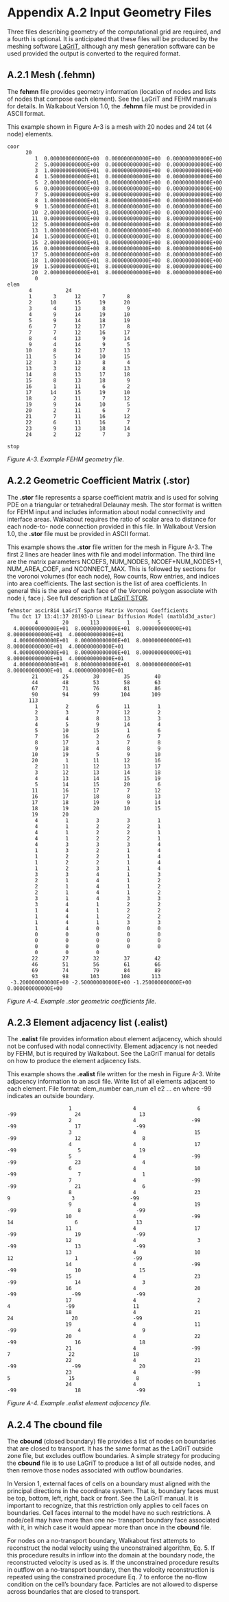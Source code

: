 # Appendix A.2 Input Geometry Files 

Three files describing geometry of the computational grid are required, and a fourth is optional. It is anticipated that these files will be produced by the meshing software [LaGriT](https://lagrit.lanl.gov), although any mesh generation software can be used provided the output is converted to the required format.


## A.2.1  Mesh (.fehmn) 

The **fehmn** file provides geometry information (location of nodes and lists of nodes that compose each element). See the LaGriT and FEHM manuals for details. In Walkabout Version 1.0, the **.fehmn** file must be provided in ASCII format.

This example shown in Figure A-3 is a mesh with 20 nodes and 24 tet (4 node) elements.
```
coor
      20
         1  0.000000000000E+00  0.000000000000E+00  0.000000000000E+00
         2  5.000000000000E+00  0.000000000000E+00  0.000000000000E+00
         3  1.000000000000E+01  0.000000000000E+00  0.000000000000E+00
         4  1.500000000000E+01  0.000000000000E+00  0.000000000000E+00
         5  2.000000000000E+01  0.000000000000E+00  0.000000000000E+00
         6  0.000000000000E+00  8.000000000000E+00  0.000000000000E+00
         7  5.000000000000E+00  8.000000000000E+00  0.000000000000E+00
         8  1.000000000000E+01  8.000000000000E+00  0.000000000000E+00
         9  1.500000000000E+01  8.000000000000E+00  0.000000000000E+00
        10  2.000000000000E+01  8.000000000000E+00  0.000000000000E+00
        11  0.000000000000E+00  0.000000000000E+00  8.000000000000E+00
        12  5.000000000000E+00  0.000000000000E+00  8.000000000000E+00
        13  1.000000000000E+01  0.000000000000E+00  8.000000000000E+00
        14  1.500000000000E+01  0.000000000000E+00  8.000000000000E+00
        15  2.000000000000E+01  0.000000000000E+00  8.000000000000E+00
        16  0.000000000000E+00  8.000000000000E+00  8.000000000000E+00
        17  5.000000000000E+00  8.000000000000E+00  8.000000000000E+00
        18  1.000000000000E+01  8.000000000000E+00  8.000000000000E+00
        19  1.500000000000E+01  8.000000000000E+00  8.000000000000E+00
        20  2.000000000000E+01  8.000000000000E+00  8.000000000000E+00
         0
elem
       4           24
       1       3      12       7       8
       2      10      15      19      20
       3       4      13       8       9
       4       9      14      19      10
       5       9      14      18      19
       6       7      12      17       8
       7       7      12      16      17
       8       4      13       9      14
       9       4      14       9       5
      10       8      12      17      13
      11       5      14      10      15
      12       3      13       8       4
      13       3      12       8      13
      14       8      13      17      18
      15       8      13      18       9
      16       1      11       6       2
      17      14      15      19      10
      18       2      11       7      12
      19       9      14      10       5
      20       2      11       6       7
      21       7      11      16      12
      22       6      11      16       7
      23       9      13      18      14
      24       2      12       7       3
 
stop

```
*Figure A-3. Example FEHM geometry file.*


## A.2.2  Geometric Coefficient Matrix (.stor) 


The **.stor** file represents a sparse coefficient matrix and is used for solving PDE on a triangular or tetrahedral Delaunay mesh. The stor format is written for FEHM input and includes information about nodal connectivity and interface areas. Walkabout requires the ratio of scalar area to distance for each node-to- node connection provided in this file. 
In Walkabout Version 1.0, the **.stor** file must be provided in ASCII format.

This example shows the **.stor** file written for the mesh in Figure A-3.
The first 2 lines are header lines with file and model information. The third line are the matrix parameters NCOEFS, NUM_NODES, NCOEF+NUM_NODES+1, NUM_AREA_COEF, and NCONNECT_MAX.
This is followed by sections for the voronoi volumes (for each node), Row counts, Row entries, and indices into area coefficients. The last section is the list of area coefficients.  In general this is the area of each face of the Voronoi polygon associate with node i, face j. 
See full description at [LaGriT STOR](https://lanl.github.io/LaGriT/pages/docs/STOR_Form.html). 

```
fehmstor ascir8i4 LaGriT Sparse Matrix Voronoi Coefficients
 Thu Oct 17 13:41:37 20193-D Linear Diffusion Model (matbld3d_astor)
         4        20       113         1         5
  4.000000000000E+01  8.000000000000E+01  8.000000000000E+01  8.000000000000E+01  4.000000000000E+01
  4.000000000000E+01  8.000000000000E+01  8.000000000000E+01  8.000000000000E+01  4.000000000000E+01
  4.000000000000E+01  8.000000000000E+01  8.000000000000E+01  8.000000000000E+01  4.000000000000E+01
  4.000000000000E+01  8.000000000000E+01  8.000000000000E+01  8.000000000000E+01  4.000000000000E+01
        21        25        30        35        40
        44        48        53        58        63
        67        71        76        81        86
        90        94        99       104       109
       113
         1         2         6        11         1
         2         3         7        12         2
         3         4         8        13         3
         4         5         9        14         4
         5        10        15         1         6
         7        16         2         6         7
         8        17         3         7         8
         9        18         4         8         9
        10        19         5         9        10
        20         1        11        12        16
         2        11        12        13        17
         3        12        13        14        18
         4        13        14        15        19
         5        14        15        20         6
        11        16        17         7        12
        16        17        18         8        13
        17        18        19         9        14
        18        19        20        10        15
        19        20
         4         1         3         3         1
         4         1         2         2         1
         4         1         2         2         1
         4         1         2         2         1
         4         3         3         3         4
         1         3         2         1         4
         1         2         2         1         4
         1         2         2         1         4
         1         2         3         1         4
         3         3         4         1         3
         2         1         4         1         2
         2         1         4         1         2
         2         1         4         1         2
         3         1         4         3         3
         3         4         1         2         2
         1         4         1         2         2
         1         4         1         2         2
         1         4         1         3         3
         1         4         0         0         0
         0         0         0         0         0
         0         0         0         0         0
         0         0         0         0         0
         0         0         0
        22        27        32        37        42
        46        51        56        61        66
        69        74        79        84        89
        93        98       103       108       113
 -3.200000000000E+00 -2.500000000000E+00 -1.250000000000E+00  0.000000000000E+00

```
*Figure A-4. Example .stor geometric coefficients file.*



## A.2.3   Element adjacency list (.ealist) 

The **.ealist** file provides information about element adjacency, which should not be confused with nodal connectivity. Element adjacency is not needed by FEHM, but is required by Walkabout. See the LaGriT manual for details on how to produce the element adjacency lists.

This example shows the **.ealist** file written for the mesh in Figure A-3.
Write adjacency information to an ascii file. Write list of all elements adjacent to each element.
File format: elem_number ean_num e1 e2 ... en where -99 indicates an outside boundary.

```
                    1                    4                    6                  -99                   24                   13
                    2                    4                  -99                  -99                   17                  -99
                    3                    4                   15                  -99                   12                    8
                    4                    4                   17                  -99                    5                   19
                    5                    4                  -99                  -99                   23                    4
                    6                    4                   10                  -99                    7                    1
                    7                    4                  -99                  -99                   21                    6
                    8                    4                   23                    9                    3                  -99
                    9                    4                   19                  -99                    8                  -99
                   10                    4                  -99                   14                    6                   13
                   11                    4                   17                  -99                   19                  -99
                   12                    4                    3                  -99                   13                  -99
                   13                    4                   10                   12                    1                  -99
                   14                    4                  -99                  -99                   10                   15
                   15                    4                   23                  -99                   14                    3
                   16                    4                   20                  -99                  -99                  -99
                   17                    4                    2                    4                  -99                   11
                   18                    4                   21                   24                   20                  -99
                   19                    4                   11                  -99                    4                    9
                   20                    4                   22                  -99                   16                   18
                   21                    4                  -99                    7                   22                   18
                   22                    4                   21                  -99                  -99                   20
                   23                    4                  -99                    5                   15                    8
                   24                    4                    1                  -99                   18                  -99
```
*Figure A-4. Example .ealist element adjacency file.*

## A.2.4   The cbound file

The **cbound** (closed boundary) file provides a list of nodes on boundaries that are closed to transport. It has the same format as the LaGriT outside zone file, but excludes outflow boundaries. A simple strategy for producing the **cbound** file is to use LaGriT to produce a list of all outside nodes, and then remove those nodes associated with outflow boundaries.

In Version 1, external faces of cells on a boundary must aligned with the principal directions in the coordinate system. That is, boundary faces must be top, bottom, left, right, back or front. See the LaGriT manual. It is important to recognize, that this restriction only applies to cell faces on boundaries. Cell faces internal to the model have no such restrictions. A node/cell may have more than one no- transport boundary face associated with it, in which case it would appear more than once in the **cbound** file.

For nodes on a no-transport boundary, Walkabout first attempts to reconstruct the nodal velocity using the unconstrained algorithm, Eq. 5. If this procedure results in inflow into the domain at the boundary node, the reconstructed velocity is used as is. If the unconstrained procedure results in outflow on a no-transport boundary, then the velocity reconstruction is repeated using the constrained procedure Eq. 7 to enforce the no-flow condition on the cell’s boundary face.
Particles are not allowed to disperse across boundaries that are closed to transport.

